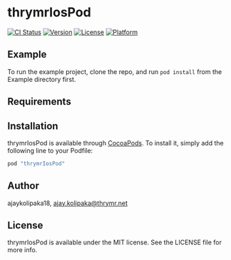 # thrymrIosPod

[![CI Status](http://img.shields.io/travis/ajaykolipaka18/thrymrIosPod.svg?style=flat)](https://travis-ci.org/ajaykolipaka18/thrymrIosPod)
[![Version](https://img.shields.io/cocoapods/v/thrymrIosPod.svg?style=flat)](http://cocoapods.org/pods/thrymrIosPod)
[![License](https://img.shields.io/cocoapods/l/thrymrIosPod.svg?style=flat)](http://cocoapods.org/pods/thrymrIosPod)
[![Platform](https://img.shields.io/cocoapods/p/thrymrIosPod.svg?style=flat)](http://cocoapods.org/pods/thrymrIosPod)

## Example

To run the example project, clone the repo, and run `pod install` from the Example directory first.

## Requirements

## Installation

thrymrIosPod is available through [CocoaPods](http://cocoapods.org). To install
it, simply add the following line to your Podfile:

```ruby
pod "thrymrIosPod"
```

## Author

ajaykolipaka18, ajay.kolipaka@thrymr.net

## License

thrymrIosPod is available under the MIT license. See the LICENSE file for more info.
